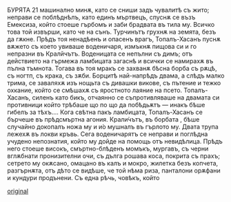 ﻿БУРЯТА
21
машинално минѫ, като се сниши задъ чувалитѣ съ жито; неправи се поблѣднѣлъ, като единъ мъртвецъ, спуснѫ се възъ Емексиза, който стоеше гърбомъ и заби брадвата въ тила му. Всичко това той извърши, като че на сънъ.
Турчинътъ грухнѫ на земята, безъ да гѫкне.
Прѣдъ тоя ненадѣенъ и опасенъ врагъ, Топалъ-Хасанъ пуснѫ вѫжето съ което увиваше воденичаря, измъкнѫ пищова си и го непразни въ Кралйчътъ. Воденицата се непълни съ димъ; отъ действието на гърмежа ламбицата загаснѣ и всички се намирахѫ въ пълна тъмнота. Тогава въ тоя мракъ се захванѫ бѣсна борба съ рѫцѣ, съ ногтп, съ крака, съ зѫби. Борцитѣ най-напрѣдъ двама, а слѣдъ малко трима, се заваляхѫ изъ нощьта съ дивашки викове, съ пътение и тежко охкание, който се смѣшахѫ съ яростното лаяние на псето. Топалъ-Хасанъ, силенъ като бикъ, отчаянно се съпротивляваше на двамата си противници който трѣбаше що по що да побѣдьѫтъ — инакъ бѣше гибелъ за тѣхъ....
Кога свѣтна пакъ ламбицата, Топалъ-Хасанъ се бърчеше въ прѣдсмъртна агония. Крали́чътъ, въ борбата , бѣше случайно докопалъ ножа му и и́о мушналъ въ гърлото му. Двата трупа лежехѫ въ локви кръвь.
Сега воденичарятъ се неправи и поглѣдна учудено непознатия, който му дойде на помощь отъ невидѣлица. Прѣдъ него стоеше високъ, смъртно-блѣденъ момъкъ, мургавъ, съ черни вглѫбнати пронизителни очи, съ дълга рошава коса, покрита съ прахъ; сетрето му окѫсано, омацано въ калъ и мокро, жилетка безъ копчета, разгърнѫта, отъ дѣто се видѣше, че той нѣма риза, панталони орѫфани и кундури продънени. Съ една рѣчь, човѣкъ, който

[original](images/032.jpg)